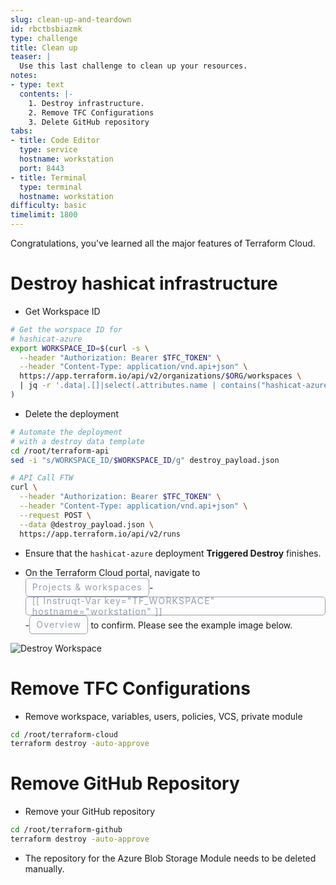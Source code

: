 ```yaml
---
slug: clean-up-and-teardown
id: rbctbsbiazmk
type: challenge
title: Clean up
teaser: |
  Use this last challenge to clean up your resources.
notes:
- type: text
  contents: |-
    1. Destroy infrastructure.
    2. Remove TFC Configurations
    3. Delete GitHub repository
tabs:
- title: Code Editor
  type: service
  hostname: workstation
  port: 8443
- title: Terminal
  type: terminal
  hostname: workstation
difficulty: basic
timelimit: 1800
---
```

<style>
  v {
    display: inline-flex;
    color: white;
    background-color: rgb(17, 158, 111);
    align-items: center;
    justify-content: center;
    font-size: 14px;
    padding: 10px;
    border-radius: 2px;
    height: 24px;
  }

  r {
    display: inline-flex;
    color: white;
    background-color: #c73445;
    align-items: center;
    justify-content: center;
    font-size: 14px;
    padding: 10px;
    border-radius: 2px;
    height: 24px;
  }

  m {
    display: inline-flex;
    color: white;
    background-color: #584ED5;
    align-items: center;
    justify-content: center;
    font-size: 14px;
    padding: 10px;
    border-radius: 2px;
    height: 24px;
  }

  x {
    display: inline-flex;
    border-radius: 5px;
    border: 1px solid rgba(151,159,175,1);
    /* background-color: rgba(151,159,175,1); */
    /* background-color: rgba(30,38,55,1); */
    color: rgba(151,159,175,1);
    padding: 2px 10px 2px 10px;
    font-size: 14px;
    letter-spacing: 1.2px;
    align-items: center;
    justify-content: center;
    height: 24px;
  }

  t {
    display: inline-flex;
    border-radius: 5px;
    background-color: rgba(30,38,55,1);
    color: rgba(151,159,175,1);
    padding: 2px 10px 2px 5px;
    font-size: 14px;
    letter-spacing: 1.2px;
    align-items: center;
    justify-content: center;
    height: 24px;
  }

  t > a img {
    display: inline-block;
  }

  w {
    display: inline-flex;
    border-radius: 5px;
    background-color: rgba(250,250,250,1);
    color: #584ED5;
    padding: 2px 10px 2px 5px;
    font-size: 12px;
    font-weight: bold;
    align-items: center;
    justify-content: center;
    height: 24px;
  }

  w > img {
    display: inline-block;
    max-height: 20px;
  }

  .tab {
    display: inline-block;
    margin-left: 30px;
  }
</style>
Congratulations, you've learned all the major features of Terraform Cloud.

Destroy hashicat infrastructure
===

- Get Workspace ID
```bash
# Get the worspace ID for
# hashicat-azure
export WORKSPACE_ID=$(curl -s \
  --header "Authorization: Bearer $TFC_TOKEN" \
  --header "Content-Type: application/vnd.api+json" \
  https://app.terraform.io/api/v2/organizations/$ORG/workspaces \
  | jq -r '.data|.[]|select(.attributes.name | contains("hashicat-azure"))|.id'
)

```

- Delete the deployment
```bash
# Automate the deployment
# with a destroy data template
cd /root/terraform-api
sed -i "s/WORKSPACE_ID/$WORKSPACE_ID/g" destroy_payload.json

# API Call FTW
curl \
  --header "Authorization: Bearer $TFC_TOKEN" \
  --header "Content-Type: application/vnd.api+json" \
  --request POST \
  --data @destroy_payload.json \
  https://app.terraform.io/api/v2/runs


```

- Ensure that the `hashicat-azure` deployment **Triggered Destroy** finishes.

- On the Terraform Cloud portal, navigate to <x>Projects & workspaces</x>-<x>[[ Instruqt-Var key="TF_WORKSPACE" hostname="workstation" ]]</x>-<x>Overview</x> to confirm. Please see the example image below.

![Destroy Workspace](../assets/workspace_destroy.png)


Remove TFC Configurations
===
- Remove workspace, variables, users, policies, VCS, private module

```bash
cd /root/terraform-cloud
terraform destroy -auto-approve


```

Remove GitHub Repository
===
- Remove your GitHub repository

```bash
cd /root/terraform-github
terraform destroy -auto-approve


```

- The repository for the Azure Blob Storage Module needs to be deleted manually.